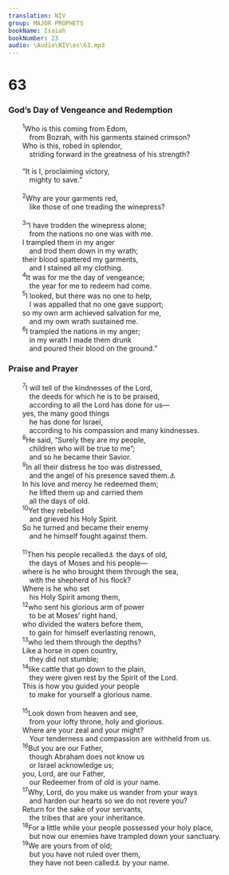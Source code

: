 ```yaml
---
translation: NIV
group: MAJOR PROPHETS
bookName: Isaiah 
bookNumber: 23
audio: \Audio\NIV\es\63.mp3
---
```


<div class="title"><h1>63</h1><h3>God’s Day of Vengeance and Redemption </h3></div>
<span class="verse es_63_1">  <sup>1</sup>Who is this coming from Edom, <br/>   from Bozrah, with his garments stained crimson? <br/>  Who is this, robed in splendor, <br/>   striding forward in the greatness of his strength? <br/><br/>  “It is I, proclaiming victory, <br/>   mighty to save.” <br/><br/></span>
<span class="verse es_63_2">  <sup>2</sup>Why are your garments red, <br/>   like those of one treading the winepress? <br/><br/></span>
<span class="verse es_63_3">  <sup>3</sup>“I have trodden the winepress alone; <br/>   from the nations no one was with me. <br/>  I trampled them in my anger <br/>   and trod them down in my wrath; <br/>  their blood spattered my garments, <br/>   and I stained all my clothing. <br/></span>
<span class="verse es_63_4">  <sup>4</sup>It was for me the day of vengeance; <br/>   the year for me to redeem had come. <br/></span>
<span class="verse es_63_5">  <sup>5</sup>I looked, but there was no one to help, <br/>   I was appalled that no one gave support; <br/>  so my own arm achieved salvation for me, <br/>   and my own wrath sustained me. <br/></span>
<span class="verse es_63_6">  <sup>6</sup>I trampled the nations in my anger; <br/>   in my wrath I made them drunk <br/>   and poured their blood on the ground.” <br/></span>
<div class="title"><h3>Praise and Prayer </h3></div>
<span class="verse es_63_7">  <sup>7</sup>I will tell of the kindnesses of the Lord, <br/>   the deeds for which he is to be praised, <br/>   according to all the Lord has done for us— <br/>  yes, the many good things <br/>   he has done for Israel, <br/>   according to his compassion and many kindnesses. <br/></span>
<span class="verse es_63_8">  <sup>8</sup>He said, “Surely they are my people, <br/>   children who will be true to me”; <br/>   and so he became their Savior. <br/></span>
<span class="verse es_63_9">  <sup>9</sup>In all their distress he too was distressed, <br/>   and the angel of his presence saved them.<a data-toggle="tooltip" data-placement="bottom" title="Or Savior 9in their distress. / It was no envoy or angel / but his own presence that saved them">⚓</a><br/>  In his love and mercy he redeemed them; <br/>   he lifted them up and carried them <br/>   all the days of old. <br/></span>
<span class="verse es_63_10">  <sup>10</sup>Yet they rebelled <br/>   and grieved his Holy Spirit. <br/>  So he turned and became their enemy <br/>   and he himself fought against them. <br/><br/></span>
<span class="verse es_63_11">  <sup>11</sup>Then his people recalled<a data-toggle="tooltip" data-placement="bottom" title="Or But may he recall">⚓</a> the days of old, <br/>   the days of Moses and his people— <br/>  where is he who brought them through the sea, <br/>   with the shepherd of his flock? <br/>  Where is he who set <br/>   his Holy Spirit among them, <br/></span>
<span class="verse es_63_12">  <sup>12</sup>who sent his glorious arm of power <br/>   to be at Moses’ right hand, <br/>  who divided the waters before them, <br/>   to gain for himself everlasting renown, <br/></span>
<span class="verse es_63_13">  <sup>13</sup>who led them through the depths? <br/>  Like a horse in open country, <br/>   they did not stumble; <br/></span>
<span class="verse es_63_14">  <sup>14</sup>like cattle that go down to the plain, <br/>   they were given rest by the Spirit of the Lord. <br/>  This is how you guided your people <br/>   to make for yourself a glorious name. <br/><br/></span>
<span class="verse es_63_15">  <sup>15</sup>Look down from heaven and see, <br/>   from your lofty throne, holy and glorious. <br/>  Where are your zeal and your might? <br/>   Your tenderness and compassion are withheld from us. <br/></span>
<span class="verse es_63_16">  <sup>16</sup>But you are our Father, <br/>   though Abraham does not know us <br/>   or Israel acknowledge us; <br/>  you, Lord, are our Father, <br/>   our Redeemer from of old is your name. <br/></span>
<span class="verse es_63_17">  <sup>17</sup>Why, Lord, do you make us wander from your ways <br/>   and harden our hearts so we do not revere you? <br/>  Return for the sake of your servants, <br/>   the tribes that are your inheritance. <br/></span>
<span class="verse es_63_18">  <sup>18</sup>For a little while your people possessed your holy place, <br/>   but now our enemies have trampled down your sanctuary. <br/></span>
<span class="verse es_63_19">  <sup>19</sup>We are yours from of old; <br/>   but you have not ruled over them, <br/>   they have not been called<a data-toggle="tooltip" data-placement="bottom" title="Or We are like those you have never ruled, / like those never called">⚓</a> by your name. <br/><br/></span>
